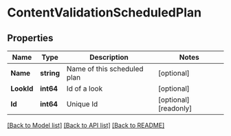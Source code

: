 # ContentValidationScheduledPlan

## Properties

Name | Type | Description | Notes
------------ | ------------- | ------------- | -------------
**Name** | **string** | Name of this scheduled plan | [optional] 
**LookId** | **int64** | Id of a look | [optional] 
**Id** | **int64** | Unique Id | [optional] [readonly] 

[[Back to Model list]](../README.md#documentation-for-models) [[Back to API list]](../README.md#documentation-for-api-endpoints) [[Back to README]](../README.md)


